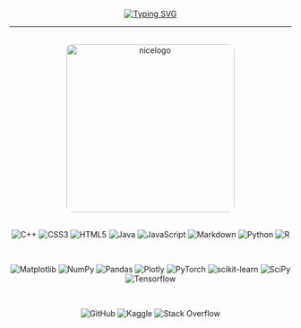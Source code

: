 
<p align="center">
<a href="https://git.io/typing-svg"><img src="https://readme-typing-svg.demolab.com?font=Fira+Code&size=35&duration=1500&pause=1000&color=F70404&center=true&vCenter=true&random=false&width=1500&lines=Hello+there+!;Welcome+to+my+github+profile;I'm+an+Engineer+in+a+Neuroscience+research+Lab;Feel+free+to+get+in+touch" alt="Typing SVG" /></a>
</p>

--------------

<p align="center">
  <br>
    <img width="300" src="logo.svg" style="border-radius: 10px;" alt="nicelogo">
 <br>
 <br>
</p>

<div align="center">
  
![C++](https://img.shields.io/badge/c++-%2300599C.svg?style=for-the-badge&logo=c%2B%2B&logoColor=white&style=plastic)
![CSS3](https://img.shields.io/badge/css3-%231572B6.svg?style=for-the-badge&logo=css3&logoColor=white&style=plastic)
![HTML5](https://img.shields.io/badge/html5-%23E34F26.svg?style=for-the-badge&logo=html5&logoColor=white&style=plastic)
![Java](https://img.shields.io/badge/java-%23ED8B00.svg?style=for-the-badge&logo=openjdk&logoColor=white&style=plastic)
![JavaScript](https://img.shields.io/badge/javascript-%23323330.svg?style=for-the-badge&logo=javascript&logoColor=%23F7DF1E&style=plastic)
![Markdown](https://img.shields.io/badge/markdown-%23000000.svg?style=for-the-badge&logo=markdown&logoColor=white&style=plastic)
![Python](https://img.shields.io/badge/python-3670A0?style=for-the-badge&logo=python&logoColor=ffdd54&style=plastic)
![R](https://img.shields.io/badge/r-%23276DC3.svg?style=for-the-badge&logo=r&logoColor=white&style=plastic)

</div>

<br>

<div align="center">
  
![Matplotlib](https://img.shields.io/badge/Matplotlib-%23ffffff.svg?style=for-the-badge&logo=Matplotlib&logoColor=black&style=plastic)
![NumPy](https://img.shields.io/badge/numpy-%23013243.svg?style=for-the-badge&logo=numpy&logoColor=white&style=plastic)
![Pandas](https://img.shields.io/badge/pandas-%23150458.svg?style=for-the-badge&logo=pandas&logoColor=white&style=plastic)
![Plotly](https://img.shields.io/badge/Plotly-%233F4F75.svg?style=for-the-badge&logo=plotly&logoColor=white&style=plastic)
![PyTorch](https://img.shields.io/badge/PyTorch-%23EE4C2C.svg?style=for-the-badge&logo=PyTorch&logoColor=white&style=plastic)
![scikit-learn](https://img.shields.io/badge/scikit--learn-%23F7931E.svg?style=for-the-badge&logo=scikit-learn&logoColor=white&style=plastic)
![SciPy](https://img.shields.io/badge/SciPy-%230C55A5.svg?style=for-the-badge&logo=scipy&logoColor=%white&style=plastic)
![Tensorflow](https://img.shields.io/badge/TensorFlow-FF6F00?style=for-the-badge&logo=tensorflow&logoColor=white&style=plastic)
  
</div>

<br>

<div align="center">

![GitHub](https://img.shields.io/badge/github-%23121011.svg?style=for-the-badge&logo=github&logoColor=white&style=plastic)
![Kaggle](https://img.shields.io/badge/Kaggle-20BEFF?style=for-the-badge&logo=Kaggle&logoColor=white&style=plastic)
![Stack Overflow](https://img.shields.io/badge/-Stackoverflow-FE7A16?style=for-the-badge&logo=stack-overflow&logoColor=white&style=plastic)


<div/>
